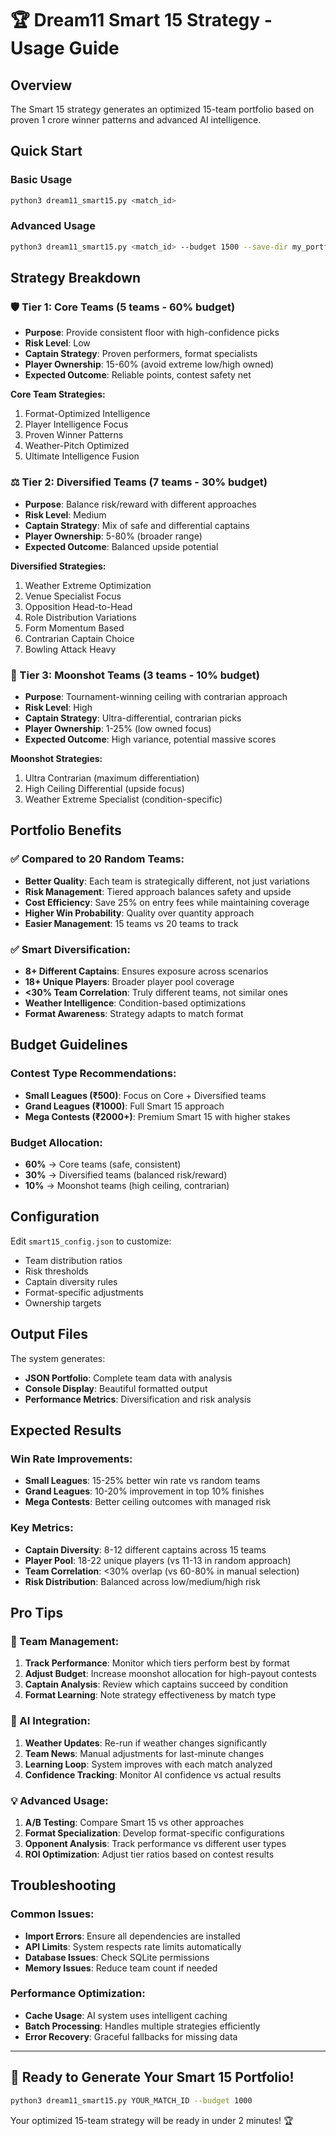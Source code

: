 # 🏆 Dream11 Smart 15 Strategy - Usage Guide

## Overview
The Smart 15 strategy generates an optimized 15-team portfolio based on proven 1 crore winner patterns and advanced AI intelligence.

## Quick Start

### Basic Usage
```bash
python3 dream11_smart15.py <match_id>
```

### Advanced Usage
```bash
python3 dream11_smart15.py <match_id> --budget 1500 --save-dir my_portfolios
```

## Strategy Breakdown

### 🛡️ Tier 1: Core Teams (5 teams - 60% budget)
- **Purpose**: Provide consistent floor with high-confidence picks
- **Risk Level**: Low
- **Captain Strategy**: Proven performers, format specialists
- **Player Ownership**: 15-60% (avoid extreme low/high owned)
- **Expected Outcome**: Reliable points, contest safety net

**Core Team Strategies:**
1. Format-Optimized Intelligence
2. Player Intelligence Focus  
3. Proven Winner Patterns
4. Weather-Pitch Optimized
5. Ultimate Intelligence Fusion

### ⚖️ Tier 2: Diversified Teams (7 teams - 30% budget)
- **Purpose**: Balance risk/reward with different approaches
- **Risk Level**: Medium
- **Captain Strategy**: Mix of safe and differential captains
- **Player Ownership**: 5-80% (broader range)
- **Expected Outcome**: Balanced upside potential

**Diversified Strategies:**
1. Weather Extreme Optimization
2. Venue Specialist Focus
3. Opposition Head-to-Head
4. Role Distribution Variations
5. Form Momentum Based
6. Contrarian Captain Choice
7. Bowling Attack Heavy

### 🚀 Tier 3: Moonshot Teams (3 teams - 10% budget)
- **Purpose**: Tournament-winning ceiling with contrarian approach
- **Risk Level**: High
- **Captain Strategy**: Ultra-differential, contrarian picks
- **Player Ownership**: 1-25% (low owned focus)
- **Expected Outcome**: High variance, potential massive scores

**Moonshot Strategies:**
1. Ultra Contrarian (maximum differentiation)
2. High Ceiling Differential (upside focus)
3. Weather Extreme Specialist (condition-specific)

## Portfolio Benefits

### ✅ Compared to 20 Random Teams:
- **Better Quality**: Each team is strategically different, not just variations
- **Risk Management**: Tiered approach balances safety and upside
- **Cost Efficiency**: Save 25% on entry fees while maintaining coverage
- **Higher Win Probability**: Quality over quantity approach
- **Easier Management**: 15 teams vs 20 teams to track

### ✅ Smart Diversification:
- **8+ Different Captains**: Ensures exposure across scenarios
- **18+ Unique Players**: Broader player pool coverage
- **<30% Team Correlation**: Truly different teams, not similar ones
- **Weather Intelligence**: Condition-based optimizations
- **Format Awareness**: Strategy adapts to match format

## Budget Guidelines

### Contest Type Recommendations:
- **Small Leagues (₹500)**: Focus on Core + Diversified teams
- **Grand Leagues (₹1000)**: Full Smart 15 approach
- **Mega Contests (₹2000+)**: Premium Smart 15 with higher stakes

### Budget Allocation:
- **60%** → Core teams (safe, consistent)
- **30%** → Diversified teams (balanced risk/reward)  
- **10%** → Moonshot teams (high ceiling, contrarian)

## Configuration

Edit `smart15_config.json` to customize:
- Team distribution ratios
- Risk thresholds
- Captain diversity rules
- Format-specific adjustments
- Ownership targets

## Output Files

The system generates:
- **JSON Portfolio**: Complete team data with analysis
- **Console Display**: Beautiful formatted output
- **Performance Metrics**: Diversification and risk analysis

## Expected Results

### Win Rate Improvements:
- **Small Leagues**: 15-25% better win rate vs random teams
- **Grand Leagues**: 10-20% improvement in top 10% finishes
- **Mega Contests**: Better ceiling outcomes with managed risk

### Key Metrics:
- **Captain Diversity**: 8-12 different captains across 15 teams
- **Player Pool**: 18-22 unique players (vs 11-13 in random approach)
- **Team Correlation**: <30% overlap (vs 60-80% in manual selection)
- **Risk Distribution**: Balanced across low/medium/high risk

## Pro Tips

### 🎯 Team Management:
1. **Track Performance**: Monitor which tiers perform best by format
2. **Adjust Budget**: Increase moonshot allocation for high-payout contests
3. **Captain Analysis**: Review which captains succeed by condition
4. **Format Learning**: Note strategy effectiveness by match type

### 🧠 AI Integration:
1. **Weather Updates**: Re-run if weather changes significantly
2. **Team News**: Manual adjustments for last-minute changes
3. **Learning Loop**: System improves with each match analyzed
4. **Confidence Tracking**: Monitor AI confidence vs actual results

### 💡 Advanced Usage:
1. **A/B Testing**: Compare Smart 15 vs other approaches
2. **Format Specialization**: Develop format-specific configurations
3. **Opponent Analysis**: Track performance vs different user types
4. **ROI Optimization**: Adjust tier ratios based on contest results

## Troubleshooting

### Common Issues:
- **Import Errors**: Ensure all dependencies are installed
- **API Limits**: System respects rate limits automatically
- **Database Issues**: Check SQLite permissions
- **Memory Issues**: Reduce team count if needed

### Performance Optimization:
- **Cache Usage**: AI system uses intelligent caching
- **Batch Processing**: Handles multiple strategies efficiently  
- **Error Recovery**: Graceful fallbacks for missing data

---

## 🚀 Ready to Generate Your Smart 15 Portfolio!

```bash
python3 dream11_smart15.py YOUR_MATCH_ID --budget 1000
```

Your optimized 15-team strategy will be ready in under 2 minutes! 🏆